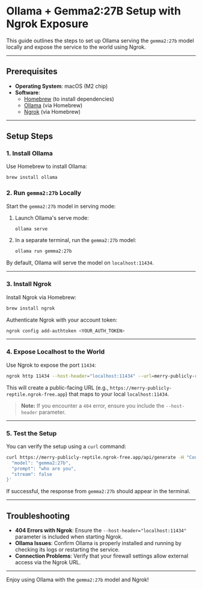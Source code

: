 
# Ollama + Gemma2:27B Setup with Ngrok Exposure

This guide outlines the steps to set up Ollama serving the `gemma2:27b` model locally and expose the service to the world using Ngrok.

---

## Prerequisites

- **Operating System**: macOS (M2 chip)
- **Software**:
  - [Homebrew](https://brew.sh) (to install dependencies)
  - [Ollama](https://ollama.ai) (via Homebrew)
  - [Ngrok](https://ngrok.com) (via Homebrew)

---

## Setup Steps

### 1. Install Ollama
Use Homebrew to install Ollama:
```bash
brew install ollama
```

### 2. Run `gemma2:27b` Locally
Start the `gemma2:27b` model in serving mode:
1. Launch Ollama's serve mode:
   ```bash
   ollama serve
   ```
2. In a separate terminal, run the `gemma2:27b` model:
   ```bash
   ollama run gemma2:27b
   ```

By default, Ollama will serve the model on `localhost:11434`.

---

### 3. Install Ngrok
Install Ngrok via Homebrew:
```bash
brew install ngrok
```

Authenticate Ngrok with your account token:
```bash
ngrok config add-authtoken <YOUR_AUTH_TOKEN>
```

---

### 4. Expose Localhost to the World
Use Ngrok to expose the port `11434`:
```bash
ngrok http 11434 --host-header="localhost:11434" --url=merry-publicly-reptile.ngrok-free.app
```

This will create a public-facing URL (e.g., `https://merry-publicly-reptile.ngrok-free.app`) that maps to your local `localhost:11434`.

> **Note:** If you encounter a `404` error, ensure you include the `--host-header` parameter.

---

### 5. Test the Setup
You can verify the setup using a `curl` command:
```bash
curl https://merry-publicly-reptile.ngrok-free.app/api/generate -H "Content-Type: application/json" -d '{
  "model": "gemma2:27b",
  "prompt": "who are you",
  "stream": false
}'
```

If successful, the response from `gemma2:27b` should appear in the terminal.

---

## Troubleshooting

- **404 Errors with Ngrok**: Ensure the `--host-header="localhost:11434"` parameter is included when starting Ngrok.
- **Ollama Issues**: Confirm Ollama is properly installed and running by checking its logs or restarting the service.
- **Connection Problems**: Verify that your firewall settings allow external access via the Ngrok URL.

---


Enjoy using Ollama with the `gemma2:27b` model and Ngrok!

